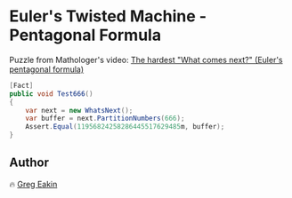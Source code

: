 # Euler's Twisted Machine - Pentagonal Formula

Puzzle from Mathologer's video: [The hardest "What comes next?" (Euler's pentagonal formula)](https://www.youtube.com/watch?v=iJ8pnCO0nTY)

```C#
[Fact]
public void Test666()
{
    var next = new WhatsNext();
    var buffer = next.PartitionNumbers(666);
    Assert.Equal(11956824258286445517629485m, buffer);
}
```

## Author
:fire: [Greg Eakin](https://www.linkedin.com/in/gregeakin)
